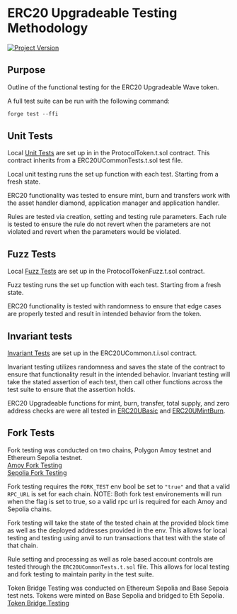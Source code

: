 # ERC20 Upgradeable Testing Methodology 
[![Project Version][version-image]][version-url]

## Purpose 
Outline of the functional testing for the ERC20 Upgradeable Wave token. 

A full test suite can be run with the following command: 

```c
forge test --ffi 
```

## Unit Tests 
Local [Unit Tests](../../../test/token/integration/ProtocolToken.t.sol) are set up in in the ProtocolToken.t.sol contract. This contract inherits from a ERC20UCommonTests.t.sol test file. 

Local unit testing runs the set up function with each test. Starting from a fresh state. 

ERC20 functionality was tested to ensure mint, burn and transfers work with the asset handler diamond, application manager and application handler. 

Rules are tested via creation, setting and testing rule parameters. Each rule is tested to ensure the rule do not revert when the parameters are not violated and revert when the parameters would be violated. 

## Fuzz Tests
Local [Fuzz Tests](../../../test/token/fuzz/ProtocolTokenFuzz.t.sol) are set up in the ProtocolTokenFuzz.t.sol contract.

Fuzz testing runs the set up function with each test. Starting from a fresh state.

ERC20 functionality is tested with randomness to ensure that edge cases are properly tested and result in intended behavior from the token. 

## Invariant tests 
[Invariant Tests](../../../test/token/invariants/ERC20UCommon.t.i.sol) are set up in the ERC20UCommon.t.i.sol contract. 

Invariant testing utilizes randomness and saves the state of the contract to ensure that functionality result in the intended behavior. Invariant testing will take the stated assertion of each test, then call other functions across the test suite to ensure that the assertion holds. 

ERC20 Upgradeable functions for mint, burn, transfer, total supply, and zero address checks are were all tested in [ERC20UBasic](../../../test/token/invariants/ERC20UBasic.t.i.sol) and [ERC20UMintBurn](../../../test/token/invariants/ERC20UMintBurn.t.i.sol). 

## Fork Tests 
Fork testing was conducted on two chains, Polygon Amoy testnet and Ethereum Sepolia testnet.    
[Amoy Fork Testing](../../../test/token/deployment/RuleProcessorIntegration.t.sol)  
[Sepolia Fork Testing](../../../test/token/deployment/ForkTestERC20U.t.sol)

Fork testing requires the `FORK_TEST` env bool be set to `"true"` and that a valid `RPC_URL` is set for each chain. 
NOTE: Both fork test environements will run when the flag is set to true, so a valid rpc url is required for each Amoy and Sepolia chains. 

Fork testing will take the state of the tested chain at the provided block time as well as the deployed addresses provided in the env. This allows for local testing and testing using anvil to run transactions that test with the state of that chain. 

Rule setting and processing as well as role based account controls are tested through the `ERC20UCommonTests.t.sol` file. This allows  for local testing and fork testing to maintain parity in the test suite. 

Token Bridge Testing was conducted on Ethereum Sepolia and Base Sepoia test nets. Tokens were minted on Base Sepolia and bridged to Eth Sepolia.    
[Token Bridge Testing](../../../test/token/deployment/integration/BridgeTokenTest.t.sol)







<!-- These are the header links -->
[version-image]: https://img.shields.io/badge/Version-1.0.0-brightgreen?style=for-the-badge&logo=appveyor
[version-url]: https://github.com/thrackle-io/wave